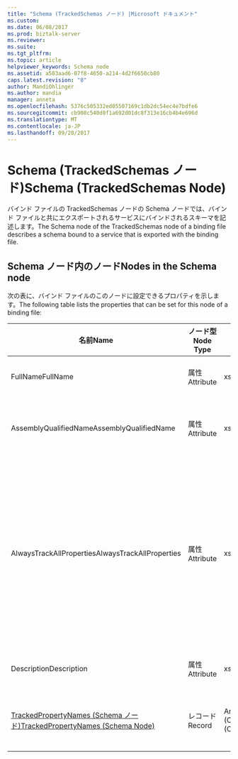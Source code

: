 ```yaml
---
title: "Schema (TrackedSchemas ノード) |Microsoft ドキュメント"
ms.custom: 
ms.date: 06/08/2017
ms.prod: biztalk-server
ms.reviewer: 
ms.suite: 
ms.tgt_pltfrm: 
ms.topic: article
helpviewer_keywords: Schema node
ms.assetid: a503aad6-07f8-4650-a214-4d2f6650cb80
caps.latest.revision: "8"
author: MandiOhlinger
ms.author: mandia
manager: anneta
ms.openlocfilehash: 5376c505332ed05507169c1db2dc54ec4e7bdfe6
ms.sourcegitcommit: cb908c540d8f1a692d01dc8f313e16cb4b4e696d
ms.translationtype: MT
ms.contentlocale: ja-JP
ms.lasthandoff: 09/20/2017
---
```

# <a name="schema-trackedschemas-node"></a><span data-ttu-id="27f39-102">Schema (TrackedSchemas ノード)</span><span class="sxs-lookup"><span data-stu-id="27f39-102">Schema (TrackedSchemas Node)</span></span>
<span data-ttu-id="27f39-103">バインド ファイルの TrackedSchemas ノードの Schema ノードでは、バインド ファイルと共にエクスポートされるサービスにバインドされるスキーマを記述します。</span><span class="sxs-lookup"><span data-stu-id="27f39-103">The Schema node of the TrackedSchemas node of a binding file describes a schema bound to a service that is exported with the binding file.</span></span>  
  
## <a name="nodes-in-the-schema-node"></a><span data-ttu-id="27f39-104">Schema ノード内のノード</span><span class="sxs-lookup"><span data-stu-id="27f39-104">Nodes in the Schema node</span></span>  
 <span data-ttu-id="27f39-105">次の表に、バインド ファイルのこのノードに設定できるプロパティを示します。</span><span class="sxs-lookup"><span data-stu-id="27f39-105">The following table lists the properties that can be set for this node of a binding file:</span></span>  
  
|<span data-ttu-id="27f39-106">**名前**</span><span class="sxs-lookup"><span data-stu-id="27f39-106">**Name**</span></span>|<span data-ttu-id="27f39-107">**ノード型**</span><span class="sxs-lookup"><span data-stu-id="27f39-107">**Node Type**</span></span>|<span data-ttu-id="27f39-108">**データ型**</span><span class="sxs-lookup"><span data-stu-id="27f39-108">**Data Type**</span></span>|<span data-ttu-id="27f39-109">**Description**</span><span class="sxs-lookup"><span data-stu-id="27f39-109">**Description**</span></span>|<span data-ttu-id="27f39-110">**制限**</span><span class="sxs-lookup"><span data-stu-id="27f39-110">**Restrictions**</span></span>|<span data-ttu-id="27f39-111">**コメント**</span><span class="sxs-lookup"><span data-stu-id="27f39-111">**Comments**</span></span>|  
|--------------|-------------------|-------------------|---------------------|----------------------|------------------|  
|<span data-ttu-id="27f39-112">FullName</span><span class="sxs-lookup"><span data-stu-id="27f39-112">FullName</span></span>|<span data-ttu-id="27f39-113">属性</span><span class="sxs-lookup"><span data-stu-id="27f39-113">Attribute</span></span>|<span data-ttu-id="27f39-114">xs:string</span><span class="sxs-lookup"><span data-stu-id="27f39-114">xs:string</span></span>|<span data-ttu-id="27f39-115">スキーマの完全な名前を指定します。</span><span class="sxs-lookup"><span data-stu-id="27f39-115">Specifies the full name for the schema.</span></span>|<span data-ttu-id="27f39-116">任意</span><span class="sxs-lookup"><span data-stu-id="27f39-116">Not required</span></span>|<span data-ttu-id="27f39-117">既定値: 空</span><span class="sxs-lookup"><span data-stu-id="27f39-117">Default value: empty</span></span>|  
|<span data-ttu-id="27f39-118">AssemblyQualifiedName</span><span class="sxs-lookup"><span data-stu-id="27f39-118">AssemblyQualifiedName</span></span>|<span data-ttu-id="27f39-119">属性</span><span class="sxs-lookup"><span data-stu-id="27f39-119">Attribute</span></span>|<span data-ttu-id="27f39-120">xs:string</span><span class="sxs-lookup"><span data-stu-id="27f39-120">xs:string</span></span>|<span data-ttu-id="27f39-121">スキーマを含むアセンブリの修飾名を指定します。</span><span class="sxs-lookup"><span data-stu-id="27f39-121">Specifies the qualified name for the assembly containing this schema.</span></span>|<span data-ttu-id="27f39-122">任意</span><span class="sxs-lookup"><span data-stu-id="27f39-122">Not required</span></span>|<span data-ttu-id="27f39-123">既定値: 空</span><span class="sxs-lookup"><span data-stu-id="27f39-123">Default value: empty</span></span>|  
|<span data-ttu-id="27f39-124">AlwaysTrackAllProperties</span><span class="sxs-lookup"><span data-stu-id="27f39-124">AlwaysTrackAllProperties</span></span>|<span data-ttu-id="27f39-125">属性</span><span class="sxs-lookup"><span data-stu-id="27f39-125">Attribute</span></span>|<span data-ttu-id="27f39-126">xs:boolean</span><span class="sxs-lookup"><span data-stu-id="27f39-126">xs:boolean</span></span>|<span data-ttu-id="27f39-127">指定したアセンブリのすべてのプロパティを追跡するかどうかを指定します。</span><span class="sxs-lookup"><span data-stu-id="27f39-127">Specifies whether to track all properties for the specified assembly.</span></span>|<span data-ttu-id="27f39-128">必須</span><span class="sxs-lookup"><span data-stu-id="27f39-128">Required</span></span>|<span data-ttu-id="27f39-129">既定値: なし</span><span class="sxs-lookup"><span data-stu-id="27f39-129">Default value: none</span></span><br /><br /> <span data-ttu-id="27f39-130">設定**true**をすべてのプロパティを追跡するには、それ以外の場合は、設定**false**です。</span><span class="sxs-lookup"><span data-stu-id="27f39-130">Set to **true** to track all properties, otherwise set to **false**.</span></span>|  
|<span data-ttu-id="27f39-131">Description</span><span class="sxs-lookup"><span data-stu-id="27f39-131">Description</span></span>|<span data-ttu-id="27f39-132">属性</span><span class="sxs-lookup"><span data-stu-id="27f39-132">Attribute</span></span>|<span data-ttu-id="27f39-133">xs:string</span><span class="sxs-lookup"><span data-stu-id="27f39-133">xs:string</span></span>|<span data-ttu-id="27f39-134">スキーマの説明を指定します。</span><span class="sxs-lookup"><span data-stu-id="27f39-134">Specifies a description for the schema.</span></span>|<span data-ttu-id="27f39-135">任意</span><span class="sxs-lookup"><span data-stu-id="27f39-135">Not required</span></span>|<span data-ttu-id="27f39-136">既定値: 空</span><span class="sxs-lookup"><span data-stu-id="27f39-136">Default value: empty</span></span>|  
|[<span data-ttu-id="27f39-137">TrackedPropertyNames (Schema ノード)</span><span class="sxs-lookup"><span data-stu-id="27f39-137">TrackedPropertyNames (Schema Node)</span></span>](../core/trackedpropertynames-schema-node.md)|<span data-ttu-id="27f39-138">レコード</span><span class="sxs-lookup"><span data-stu-id="27f39-138">Record</span></span>|<span data-ttu-id="27f39-139">ArrayOfString (ComplexType)</span><span class="sxs-lookup"><span data-stu-id="27f39-139">ArrayOfString (ComplexType)</span></span>|<span data-ttu-id="27f39-140">追跡するプロパティを指定する要素のコンテナーです。</span><span class="sxs-lookup"><span data-stu-id="27f39-140">Container for the elements that specify the properties to be tracked.</span></span>|<span data-ttu-id="27f39-141">任意</span><span class="sxs-lookup"><span data-stu-id="27f39-141">Not required</span></span>|<span data-ttu-id="27f39-142">既定値: なし</span><span class="sxs-lookup"><span data-stu-id="27f39-142">Default value: none</span></span>|